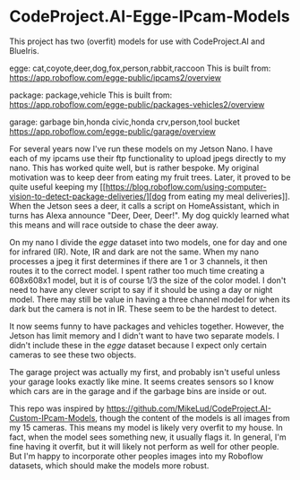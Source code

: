# CodeProject.AI-Egge-IPcam-Models

This project has two (overfit) models for use with CodeProject.AI and BlueIris. 

egge: cat,coyote,deer,dog,fox,person,rabbit,raccoon
This is built from: https://app.roboflow.com/egge-public/ipcams2/overview

package: package,vehicle
This is built from: https://app.roboflow.com/egge-public/packages-vehicles2/overview

garage: garbage bin,honda civic,honda crv,person,tool bucket
https://app.roboflow.com/egge-public/garage/overview

For several years now I've run these models on my Jetson Nano. I have each of my ipcams use their ftp functionality to upload jpegs directly to my nano. This has worked quite well, but is rather bespoke. My original motivation was to keep deer from eating my fruit trees. Later, it proved to be quite useful keeping my [[https://blog.roboflow.com/using-computer-vision-to-detect-package-deliveries/][dog from eating my meal deliveries]]. When the Jetson sees a deer, it calls a script on HomeAssistant, which in turns has Alexa announce "Deer, Deer, Deer!". My dog quickly learned what this means and will race outside to chase the deer away. 

On my nano I divide the *egge* dataset into two models, one for day and one for infrared (IR). Note, IR and dark are not the same. When my nano processes a jpeg it first determines if there are 1 or 3 channels, it then routes it to the correct model. I spent rather too much time creating a 608x608x1 model, but it is of course 1/3 the size of the color model. I don't need to have any clever script to say if it should be using a day or night model. There may still be value in having a three channel model for when its dark but the camera is not in IR. These seem to be the hardest to detect. 

It now seems funny to have packages and vehicles together. However, the Jetson has limit memory and I didn't want to have two separate models. I didn't include these in the *egge* dataset because I expect only certain cameras to see these two objects. 

The garage project was actually my first, and probably isn't useful unless your garage looks exactly like mine. It seems creates sensors so I know which cars are in the garage and if the garbage bins are inside or out. 

This repo was inspired by https://github.com/MikeLud/CodeProject.AI-Custom-IPcam-Models, though the content of the models is all images from my 15 cameras. This means my model is likely very overfit to my house. In fact, when the model sees something new, it usually flags it. In general, I'm fine having it overfit, but it will likely not perform as well for other people. But I'm happy to incorporate other peoples images into my Roboflow datasets, which should make the models more robust.
